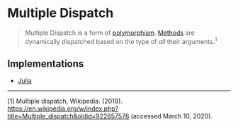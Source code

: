 # Multiple Dispatch

> Multiple Dispatch is a form of [polymorphism][concept-polymorphism].
> [Methods][concept-methods] are dynamically dispatched based on the type of _all_ their arguments.<sup>1</sup>

[concept-polymorphism]: ./polymorphism.md
[concept-methods]: methods.md

## Implementations

- [Julia](../../languages/julia/exercises/concept/multiple-dispatch/)

---

[1] Multiple dispatch, Wikipedia. (2019). https://en.wikipedia.org/w/index.php?title=Multiple_dispatch&oldid=922857576 (accessed March 10, 2020).
